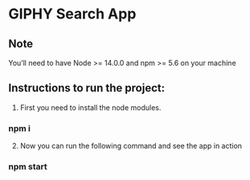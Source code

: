 # GIPHY Search App

## Note
 You’ll need to have Node >= 14.0.0 and npm >= 5.6 on your machine

## Instructions to run the project:

1. First you need to install the node modules.
### npm i
2. Now you can run the following command and see the app in action
### npm start

